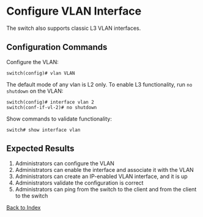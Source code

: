 # Configure VLAN Interface

The switch also supports classic L3 VLAN interfaces.

## Configuration Commands

Configure the VLAN:

```text
switch(config)# vlan VLAN
```

The default mode of any vlan is L2 only. To enable L3 functionality, run `no shutdown` on the VLAN:

```text
switch(config)# interface vlan 2
switch(conf-if-vl-2)# no shutdown
```

Show commands to validate functionality:

```text
switch# show interface vlan
```

## Expected Results

1. Administrators can configure the VLAN
2. Administrators can enable the interface and associate it with the VLAN
3. Administrators can create an IP-enabled VLAN interface, and it is up
4. Administrators validate the configuration is correct
5. Administrators can ping from the switch to the client and from the client to the switch

[Back to Index](index.md)
